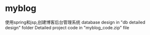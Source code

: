 # myblog
使用spring和jsp,创建博客后台管理系统
database design in "db detailed design" folder
Detailed project code in "myblog_code.zip" file
